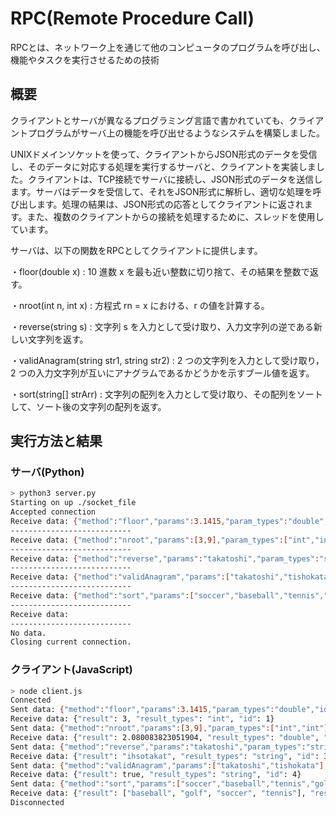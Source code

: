 # RPC(Remote Procedure Call)

RPCとは、ネットワーク上を通じて他のコンピュータのプログラムを呼び出し、機能やタスクを実行させるための技術

## 概要

クライアントとサーバが異なるプログラミング言語で書かれていても、クライアントプログラムがサーバ上の機能を呼び出せるようなシステムを構築しました。

UNIXドメインソケットを使って、クライアントからJSON形式のデータを受信し、そのデータに対応する処理を実行するサーバと、クライアントを実装しました。クライアントは、TCP接続でサーバに接続し、JSON形式のデータを送信します。サーバはデータを受信して、それをJSON形式に解析し、適切な処理を呼び出します。処理の結果は、JSON形式の応答としてクライアントに返されます。また、複数のクライアントからの接続を処理するために、スレッドを使用しています。

サーバは、以下の関数をRPCとしてクライアントに提供します。

・floor(double x) : 10 進数 x を最も近い整数に切り捨て、その結果を整数で返す。

・nroot(int n, int x) : 方程式 rn = x における、r の値を計算する。

・reverse(string s) : 文字列 s を入力として受け取り、入力文字列の逆である新しい文字列を返す。

・validAnagram(string str1, string str2) : 2 つの文字列を入力として受け取り，2 つの入力文字列が互いにアナグラムであるかどうかを示すブール値を返す。

・sort(string[] strArr) : 文字列の配列を入力として受け取り、その配列をソートして、ソート後の文字列の配列を返す。

## 実行方法と結果

### サーバ(Python)

```bash
> python3 server.py
Starting on up ./socket_file
Accepted connection
Receive data: {"method":"floor","params":3.1415,"param_types":"double","id":1}
---------------------------
Receive data: {"method":"nroot","params":[3,9],"param_types":["int","int"],"id":2}
---------------------------
Receive data: {"method":"reverse","params":"takatoshi","param_types":"string","id":3}
---------------------------
Receive data: {"method":"validAnagram","params":["takatoshi","tishokata"],"param_types":["string","string"],"id":4}
---------------------------
Receive data: {"method":"sort","params":["soccer","baseball","tennis","golf"],"param_types":"string[]","id":5}
---------------------------
Receive data:
---------------------------
No data.
Closing current connection.
```

### クライアント(JavaScript)

```bash
> node client.js
Connected
Sent data: {"method":"floor","params":3.1415,"param_types":"double","id":1}
Receive data: {"result": 3, "result_types": "int", "id": 1}
Sent data: {"method":"nroot","params":[3,9],"param_types":["int","int"],"id":2}
Receive data: {"result": 2.080083823051904, "result_types": "double", "id": 2}
Sent data: {"method":"reverse","params":"takatoshi","param_types":"string","id":3}
Receive data: {"result": "ihsotakat", "result_types": "string", "id": 3}
Sent data: {"method":"validAnagram","params":["takatoshi","tishokata"],"param_types":["string","string"],"id":4}
Receive data: {"result": true, "result_types": "string", "id": 4}
Sent data: {"method":"sort","params":["soccer","baseball","tennis","golf"],"param_types":"string[]","id":5}
Receive data: {"result": ["baseball", "golf", "soccer", "tennis"], "result_types": "string[]", "id": 5}
Disconnected
```
